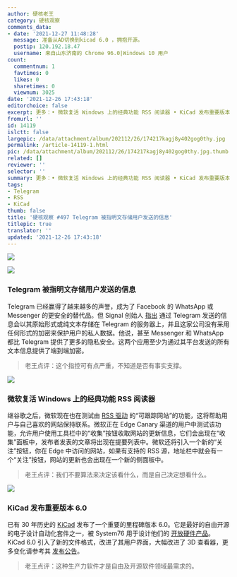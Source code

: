 ```yaml
---
author: 硬核老王
category: 硬核观察
comments_data:
- date: '2021-12-27 11:48:28'
  message: 准备从AD切换到kicad 6.0 ，拥抱开源。
  postip: 120.192.18.47
  username: 来自山东济南的 Chrome 96.0|Windows 10 用户
count:
  commentnum: 1
  favtimes: 0
  likes: 0
  sharetimes: 0
  viewnum: 3025
date: '2021-12-26 17:43:18'
editorchoice: false
excerpt: 更多：• 微软复活 Windows 上的经典功能 RSS 阅读器 • KiCad 发布重要版本 6.0
fromurl: ''
id: 14119
islctt: false
largepic: /data/attachment/album/202112/26/174217kagj8y402gog0thy.jpg
permalink: /article-14119-1.html
pic: /data/attachment/album/202112/26/174217kagj8y402gog0thy.jpg.thumb.jpg
related: []
reviewer: ''
selector: ''
summary: 更多：• 微软复活 Windows 上的经典功能 RSS 阅读器 • KiCad 发布重要版本 6.0
tags:
- Telegram
- RSS
- KiCad
thumb: false
title: '硬核观察 #497 Telegram 被指明文存储用户发送的信息'
titlepic: true
translator: ''
updated: '2021-12-26 17:43:18'
---
```


![](/data/attachment/album/202112/26/174217kagj8y402gog0thy.jpg)


![](/data/attachment/album/202112/26/174231qehchjoavajlckca.jpg)


### Telegram 被指明文存储用户发送的信息


Telegram 已经赢得了越来越多的声誉，成为了 Facebook 的 WhatsApp 或 Messenger 的更安全的替代品。但 Signal 创始人 [指出](https://www.phonearena.com/news/telegram-online-privacy-security_id137402) 通过 Telegram 发送的信息会以其原始形式或纯文本存储在 Telegram 的服务器上，并且这家公司没有采用任何形式的加密来保护用户的私人数据。他说，甚至 Messenger 和 WhatsApp 都比 Telegram 提供了更多的隐私安全。这两个应用至少为通过其平台发送的所有文本信息提供了端到端加密。



> 
> 老王点评：这个指控可有点严重，不知道是否有事实支撑。
> 
> 
> 


![](/data/attachment/album/202112/26/174241ok0ctspmc9wr0m9j.jpg)


### 微软复活 Windows 上的经典功能 RSS 阅读器


继谷歌之后，微软现在也在测试由 [RSS 驱动](https://www.windowslatest.com/2021/12/26/microsoft-edge-to-revive-rss-feeds/) 的“可跟踪网站”的功能，这将帮助用户与自己喜欢的网站保持联系。微软正在 Edge Canary 渠道的用户中测试该功能，允许用户使用工具栏中的“收集”按钮收取网站的更新信息，它们会出现在“收集”面板中，发布者发表的文章将出现在提要列表中。微软还将引入一个新的“关注”按钮，你在 Edge 中访问的网站，如果有支持的 RSS 源，地址栏中就会有一个“关注”按钮，网站的更新也会出现在一个新的侧面板中。



> 
> 老王点评：我们不要算法来决定该看什么，而是自己决定想看什么。
> 
> 
> 


![](/data/attachment/album/202112/26/174307rhhzrdnu1ud2yyyu.jpg)


### KiCad 发布重要版本 6.0


已有 30 年历史的 [KiCad](https://www.kicad.org/) 发布了一个重要的里程碑版本 6.0。它是最好的自由开源的电子设计自动化套件之一，被 System76 用于设计他们的 [开放硬件产品](https://www.phoronix.com/scan.php?page=news_item&px=System76-Launch-Keyboard)。KiCad 6.0 引入了新的文件格式，改进了其用户界面，大幅改进了 3D 查看器，更多变化请参考其 [发布公告](https://www.kicad.org/blog/2021/12/KiCad-6.0.0-Release/)。



> 
> 老王点评：这种生产力软件才是自由及开源软件领域最需求的。
> 
> 
>